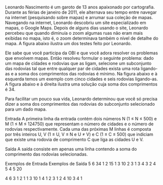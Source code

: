 Leonardo Nascimento é um garoto de 13 anos apaixonado por cartografia. Durante as férias de janeiro de 2011, ele alternava seu tempo entre navegar na internet (pesquisando sobre mapas) e arrumar sua coleção de mapas. Navegando na internet, Leonardo descobriu um site especializado em mapas, o Google Maps. Depois de alguns dias usando o site, Leonardo percebeu que quando diminuía o zoom algumas ruas não eram mais exibidas no mapa, isto é, o zoom determinava também o nível de detalhe do mapa. A figura abaixo ilustra um dos testes feito por Leonardo.

Ele sabe que você participa da OBI e que você adora resolver os problemas que envolvem mapas. Então resolveu formular o seguinte problema: dado um mapa de cidades e rodovias que as ligam, selecione um subconjunto das rodovias tal que entre qualquer par de cidades exista uma rota ligando-as e a soma dos comprimentos das rodovias é mínimo. Na figura abaixo e à esquerda temos um exemplo com cinco cidades e seis rodovias ligando-as. A figura abaixo e à direita ilustra uma solução cuja soma dos comprimentos é 34.

Para facilitar um pouco sua vida, Leonardo determinou que você só precisa dizer a soma dos comprimentos das rodovias do subconjunto selecionado para um dado mapa.

Entrada
A primeira linha da entrada contém dois números N (1 ≤ N ≤ 500) e M (1 ≤ M ≤ 124750) que representam o número de cidades e o número de rodovias respectivamente. Cada uma das próximas M linhas é composta por três inteiros U, V (1 ≤ U, V ≤ N e U ≠ V) e C (1 ≤ C ≤ 500) que indiciam que existe uma rodovia de comprimento C que liga as cidades U e V.

Saída
A saída consiste em apenas uma linha contendo a soma do comprimento das rodovias selecionadas.

Exemplos de Entrada	Exemplos de Saída
5 6                 34
1 2 15
1 3 10
2 3 1
3 4 3
2 4 5
4 5 20



4 6                  3
1 2 1
1 3 10
1 4 1
2 3 1
2 4 10
3 4 1
